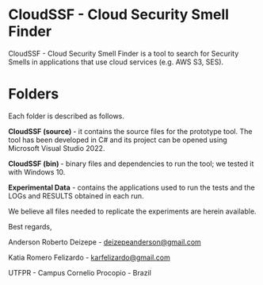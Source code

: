 # CloudSSF - Cloud Security Smell Finder

CloudSSF - Cloud Security Smell Finder is a tool to search for Security Smells in applications that use cloud services (e.g. AWS S3, SES).


<h1>Folders</h1>

Each folder is described as follows. 

<b>CloudSSF (source) </b>- it contains the source files for the prototype tool. The tool has been developed in C# and its project can be opened using Microsoft Visual Studio 2022.

<b>CloudSSF (bin) </b> - binary files and dependencies to run the tool; we tested it with Windows 10. 

<b>Experimental Data</b> - contains the applications used to run the tests and the LOGs and RESULTS obtained in each run. 
 

We believe all files needed to replicate the experiments are herein available. 

Best regards,

Anderson Roberto Deizepe - deizepeanderson@gmail.com

Katia Romero Felizardo - karfelizardo@gmail.com

UTFPR - Campus Cornelio Procopio - Brazil